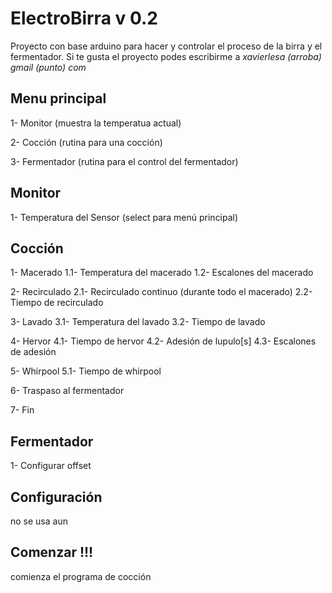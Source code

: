ElectroBirra v 0.2
==================

Proyecto con base arduino para hacer y controlar el proceso de la birra y el fermentador.
Si te gusta el proyecto podes escribirme a *xavierlesa (arroba) gmail (punto) com*


Menu principal
--------------

1- Monitor (muestra la temperatua actual)

2- Cocción (rutina para una cocción)

3- Fermentador (rutina para el control del fermentador)


Monitor
-------

 1- Temperatura del Sensor
    (select para menú principal)


Cocción
-------

 1- Macerado
    1.1- Temperatura del macerado
    1.2- Escalones del macerado

 2- Recirculado
    2.1- Recirculado continuo (durante todo el macerado)
    2.2- Tiempo de recirculado

 3- Lavado
    3.1- Temperatura del lavado
    3.2- Tiempo de lavado

 4- Hervor
    4.1- Tiempo de hervor
    4.2- Adesión de lupulo[s]
    4.3- Escalones de adesión

 5- Whirpool
    5.1- Tiempo de whirpool

 6- Traspaso al fermentador

 7- Fin



Fermentador
-----------

 1- Configurar offset


Configuración
-------------

 no se usa aun


Comenzar !!!
------------

 comienza el programa de cocción

